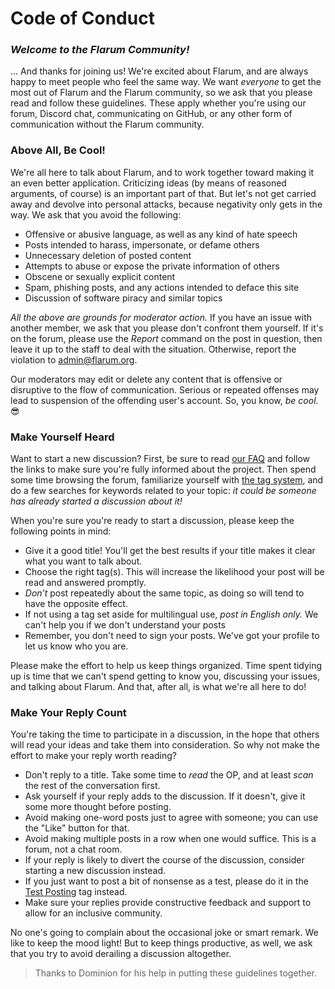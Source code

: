 # Code of Conduct

### _Welcome to the Flarum Community!_

... And thanks for joining us! We're excited about Flarum, and are always happy to meet people who feel the same way. We want *everyone* to get the most out of Flarum and the Flarum community, so we ask that you please read and follow these guidelines. These apply whether you're using our forum, Discord chat, communicating on GitHub, or any other form of communication without the Flarum community.

### Above All, Be Cool!

We're all here to talk about Flarum, and to work together toward making it an even better application. Criticizing ideas (by means of reasoned arguments, of course) is an important part of that. But let's not get carried away and devolve into personal attacks, because negativity only gets in the way. We ask that you avoid the following:

- Offensive or abusive language, as well as any kind of hate speech
- Posts intended to harass, impersonate, or defame others
- Unnecessary deletion of posted content
- Attempts to abuse or expose the private information of others
- Obscene or sexually explicit content
- Spam, phishing posts, and any actions intended to deface this site
- Discussion of software piracy and similar topics

*All the above are grounds for moderator action.* If you have an issue with another member, we ask that you please don't confront them yourself. If it's on the forum, please use the *Report* command on the post in question, then leave it up to the staff to deal with the situation. Otherwise, report the violation to [admin@flarum.org](mailto:admin@flarum.org).

Our moderators may edit or delete any content that is offensive or disruptive to the flow of communication. Serious or repeated offenses may lead to suspension of the offending user's account. So, you know, *be cool*. 😎

### Make Yourself Heard

Want to start a new discussion? First, be sure to read [our FAQ](faq.md) and follow the links to make sure you're fully informed about the project. Then spend some time browsing the forum, familiarize yourself with [the tag system](https://discuss.flarum.org/tags), and do a few searches for keywords related to your topic: *it could be someone has already started a discussion about it!*

When you're sure you're ready to start a discussion, please keep the following points in mind:

- Give it a good title! You'll get the best results if your title makes it clear what you want to talk about.
- Choose the right tag(s). This will increase the likelihood your post will be read and answered promptly.
- *Don’t* post repeatedly about the same topic, as doing so will tend to have the opposite effect. 
- If not using a tag set aside for multilingual use, *post in English only.* We can't help you if we don't understand your posts
- Remember, you don't need to sign your posts. We've got your profile to let us know who you are.

Please make the effort to help us keep things organized. Time spent tidying up is time that we can't spend getting to know you, discussing your issues, and talking about Flarum. And that, after all, is what we're all here to do!

### Make Your Reply Count
 
You're taking the time to participate in a discussion, in the hope that others will read your ideas and take them into consideration. So why not make the effort to make your reply worth reading?

- Don't reply to a title. Take some time to *read* the OP, and at least *scan* the rest of the conversation first.
- Ask yourself if your reply adds to the discussion. If it doesn't, give it some more thought before posting.
- Avoid making one-word posts just to agree with someone; you can use the "Like" button for that.
- Avoid making multiple posts in a row when one would suffice. This is a forum, not a chat room.
- If your reply is likely to divert the course of the discussion, consider starting a new discussion instead.
- If you just want to post a bit of nonsense as a test, please do it in the [Test Posting](https://discuss.flarum.org/t/sandbox) tag instead.
- Make sure your replies provide constructive feedback and support to allow for an inclusive community.

No one's going to complain about the occasional joke or smart remark. We like to keep the mood light! But to keep things productive, as well, we ask that you try to avoid derailing a discussion altogether. 

> Thanks to Dominion for his help in putting these guidelines together.

